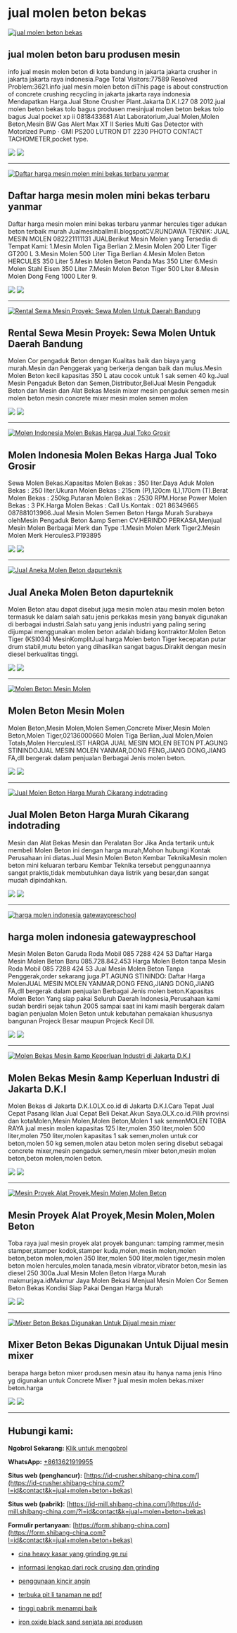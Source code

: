 # jual molen beton bekas

<a href="https://swt.shibang-china.com/?l=id&img&k=jual+molen+beton+bekas" target="_blank">![jual molen beton bekas](http://static.shibang-china.com/all-800x300/1099.jpg)</a>

## jual molen beton baru produsen mesin
info jual mesin molen beton di kota bandung in jakarta jakarta crusher in jakarta jakarta raya indonesia.Page Total Visitors:77589 Resolved Problem:3621.info jual mesin molen beton diThis page is about construction of concrete crushing recycling in jakarta jakarta raya indonesia Mendapatkan Harga.Jual Stone Crusher Plant.Jakarta D.K.I.27 08 2012.jual molen beton bekas tolo bagus produsen mesinjual molen beton bekas tolo bagus Jual pocket xp ii 0818433681 Alat Laboratorium,Jual Molen,Molen Beton,Mesin BW Gas Alert Max XT II Series Multi Gas Detector with Motorized Pump · GMI PS200 LUTRON DT 2230 PHOTO CONTACT TACHOMETER,pocket type.


<a href="https://whatsapp.shibangsoft.com/WhatsApp.php" target="_blank" title="WhatsApp">![](http://static.shibang-china.com/icon/whatsapp.png)</a> <a href="https://swt.shibang-china.com/?l=id&icon&k=jual+molen+beton+bekas" target="_blank">![](http://static.shibang-china.com/icon/chat-id.png)</a>

---

<a href="https://swt.shibang-china.com/?l=id&img&k=jual+molen+beton+bekas" target="_blank">![Daftar harga mesin molen mini bekas terbaru yanmar](http://static.shibang-china.com/all-800x300/1363.jpg)</a>

## Daftar harga mesin molen mini bekas terbaru yanmar
Daftar harga mesin molen mini bekas terbaru yanmar hercules tiger adukan beton terbaik murah Jualmesinballmill.blogspotCV.RUNDAWA TEKNIK: JUAL MESIN MOLEN 082221111131 JUALBerikut Mesin Molen yang Tersedia di Tempat Kami: 1.Mesin Molen Tiga Berlian 2.Mesin Molen 200 Liter Tiger GT200 L 3.Mesin Molen 500 Liter Tiga Berlian 4.Mesin Molen Beton HERCULES 350 Liter 5.Mesin Molen Beton Panda Mas 350 Liter 6.Mesin Molen Stahl Eisen 350 Liter 7.Mesin Molen Beton Tiger 500 Liter 8.Mesin Molen Dong Feng 1000 Liter 9.


<a href="https://whatsapp.shibangsoft.com/WhatsApp.php" target="_blank" title="WhatsApp">![](http://static.shibang-china.com/icon/whatsapp.png)</a> <a href="https://swt.shibang-china.com/?l=id&icon&k=jual+molen+beton+bekas" target="_blank">![](http://static.shibang-china.com/icon/chat-id.png)</a>

---

<a href="https://swt.shibang-china.com/?l=id&img&k=jual+molen+beton+bekas" target="_blank">![Rental Sewa Mesin Proyek: Sewa Molen Untuk Daerah Bandung](http://static.shibang-china.com/all-800x300/535.jpg)</a>

## Rental Sewa Mesin Proyek: Sewa Molen Untuk Daerah Bandung
Molen Cor pengaduk Beton dengan Kualitas baik dan biaya yang murah.Mesin dan Penggerak yang berkerja dengan baik dan mulus.Mesin Molen Beton kecil kapasitas 350 L atau cocok untuk 1 sak semen 40 kg.Jual Mesin Pengaduk Beton dan Semen,Distributor,BeliJual Mesin Pengaduk Beton dan Mesin dan Alat Bekas Mesin mixer mesin pengaduk semen mesin molen beton mesin concrete mixer mesin molen semen molen


<a href="https://whatsapp.shibangsoft.com/WhatsApp.php" target="_blank" title="WhatsApp">![](http://static.shibang-china.com/icon/whatsapp.png)</a> <a href="https://swt.shibang-china.com/?l=id&icon&k=jual+molen+beton+bekas" target="_blank">![](http://static.shibang-china.com/icon/chat-id.png)</a>

---

<a href="https://swt.shibang-china.com/?l=id&img&k=jual+molen+beton+bekas" target="_blank">![Molen Indonesia Molen Bekas Harga Jual Toko Grosir](http://static.shibang-china.com/all-800x300/1237.jpg)</a>

## Molen Indonesia Molen Bekas Harga Jual Toko Grosir
Sewa Molen Bekas.Kapasitas Molen Bekas : 350 liter.Daya Aduk Molen Bekas : 250 liter.Ukuran Molen Bekas : 215cm (P),120cm (L),170cm (T).Berat Molen Bekas : 250kg.Putaran Molen Bekas : 2530 RPM.Horse Power Molen Bekas : 3 PK.Harga Molen Bekas : Call Us.Kontak : 021 86349665 087881013966.Jual Mesin Molen Semen Beton Harga Murah Surabaya olehMesin Pengaduk Beton &amp Semen CV.HERINDO PERKASA,Menjual Mesin Molen Berbagai Merk dan Type :1.Mesin Molen Merk Tiger2.Mesin Molen Merk Hercules3.P193895


<a href="https://whatsapp.shibangsoft.com/WhatsApp.php" target="_blank" title="WhatsApp">![](http://static.shibang-china.com/icon/whatsapp.png)</a> <a href="https://swt.shibang-china.com/?l=id&icon&k=jual+molen+beton+bekas" target="_blank">![](http://static.shibang-china.com/icon/chat-id.png)</a>

---

<a href="https://swt.shibang-china.com/?l=id&img&k=jual+molen+beton+bekas" target="_blank">![Jual Aneka Molen Beton dapurteknik](http://static.shibang-china.com/all-800x300/1430.jpg)</a>

## Jual Aneka Molen Beton dapurteknik
Molen Beton atau dapat disebut juga mesin molen atau mesin molen beton termasuk ke dalam salah satu jenis perkakas mesin yang banyak digunakan di berbagai industri.Salah satu yang jenis industri yang paling sering dijumpai menggunakan molen beton adalah bidang kontraktor.Molen Beton Tiger (KSI034) MesinKomplitJual harga Molen beton Tiger kecepatan putar drum stabil,mutu beton yang dihasilkan sangat bagus.Dirakit dengan mesin diesel berkualitas tinggi.


<a href="https://whatsapp.shibangsoft.com/WhatsApp.php" target="_blank" title="WhatsApp">![](http://static.shibang-china.com/icon/whatsapp.png)</a> <a href="https://swt.shibang-china.com/?l=id&icon&k=jual+molen+beton+bekas" target="_blank">![](http://static.shibang-china.com/icon/chat-id.png)</a>

---

<a href="https://swt.shibang-china.com/?l=id&img&k=jual+molen+beton+bekas" target="_blank">![Molen Beton Mesin Molen](http://static.shibang-china.com/all-800x300/653.jpg)</a>

## Molen Beton Mesin Molen
Molen Beton,Mesin Molen,Molen Semen,Concrete Mixer,Mesin Molen Beton,Molen Tiger,02136000660 Molen Tiga Berlian,Jual Molen,Molen Totals,Molen HerculesLIST HARGA JUAL MESIN MOLEN BETON PT.AGUNG STININDOJUAL MESIN MOLEN YANMAR,DONG FENG,JIANG DONG,JIANG FA,dll bergerak dalam penjualan Berbagai Jenis molen beton.


<a href="https://whatsapp.shibangsoft.com/WhatsApp.php" target="_blank" title="WhatsApp">![](http://static.shibang-china.com/icon/whatsapp.png)</a> <a href="https://swt.shibang-china.com/?l=id&icon&k=jual+molen+beton+bekas" target="_blank">![](http://static.shibang-china.com/icon/chat-id.png)</a>

---

<a href="https://swt.shibang-china.com/?l=id&img&k=jual+molen+beton+bekas" target="_blank">![Jual Molen Beton Harga Murah Cikarang indotrading](http://static.shibang-china.com/all-800x300/1419.jpg)</a>

## Jual Molen Beton Harga Murah Cikarang indotrading
Mesin dan Alat Bekas Mesin dan Peralatan Bor Jika Anda tertarik untuk membeli Molen Beton ini dengan harga murah,Mohon hubungi Kontak Perusahaan ini diatas.Jual Mesin Molen Beton Kembar TeknikaMesin molen beton mini keluaran terbaru Kembar Teknika tersebut penggunaannya sangat praktis,tidak membutuhkan daya listrik yang besar,dan sangat mudah dipindahkan.


<a href="https://whatsapp.shibangsoft.com/WhatsApp.php" target="_blank" title="WhatsApp">![](http://static.shibang-china.com/icon/whatsapp.png)</a> <a href="https://swt.shibang-china.com/?l=id&icon&k=jual+molen+beton+bekas" target="_blank">![](http://static.shibang-china.com/icon/chat-id.png)</a>

---

<a href="https://swt.shibang-china.com/?l=id&img&k=jual+molen+beton+bekas" target="_blank">![harga molen indonesia gatewaypreschool](http://static.shibang-china.com/all-800x300/1028.jpg)</a>

## harga molen indonesia gatewaypreschool
Mesin Molen Beton Garuda Roda Mobil 085 7288 424 53 Daftar Harga Mesin Molen Beton Baru 085.728.842.453 Harga Molen Beton tanpa Mesin Roda Mobil 085 7288 424 53 Jual Mesin Molen Beton Tanpa Penggerak,order sekarang juga.PT.AGUNG STININDO: Daftar Harga MolenJUAL MESIN MOLEN YANMAR,DONG FENG,JIANG DONG,JIANG FA,dll bergerak dalam penjualan Berbagai Jenis molen beton.Kapasitas Molen Beton Yang siap pakai Seluruh Daerah Indonesia,Perusahaan kami sudah berdiri sejak tahun 2005 sampai saat ini kami masih bergerak dalam bagian penjualan Molen Beton untuk kebutahan pemakaian khususnya bangunan Projeck Besar maupun Projeck Kecil Dll.


<a href="https://whatsapp.shibangsoft.com/WhatsApp.php" target="_blank" title="WhatsApp">![](http://static.shibang-china.com/icon/whatsapp.png)</a> <a href="https://swt.shibang-china.com/?l=id&icon&k=jual+molen+beton+bekas" target="_blank">![](http://static.shibang-china.com/icon/chat-id.png)</a>

---

<a href="https://swt.shibang-china.com/?l=id&img&k=jual+molen+beton+bekas" target="_blank">![Molen Bekas Mesin &amp Keperluan Industri di Jakarta D.K.I](http://static.shibang-china.com/all-800x300/121.jpg)</a>

## Molen Bekas Mesin &amp Keperluan Industri di Jakarta D.K.I
Molen Bekas di Jakarta D.K.I.OLX.co.id di Jakarta D.K.I.Cara Tepat Jual Cepat Pasang Iklan Jual Cepat Beli Dekat.Akun Saya.OLX.co.id.Pilih provinsi dan kotaMolen,Mesin Molen,Molen Beton,Molen 1 sak semenMOLEN TOBA RAYA jual mesin molen kapasitas 125 liter,molen 350 liter,molen 500 liter,molen 750 liter,molen kapasitas 1 sak semen,molen untuk cor beton,molen 50 kg semen,molen atau beton molen sering disebut sebagai concrete mixer,mesin pengaduk semen,mesin mixer beton,mesin molen beton,beton molen,molen beton.


<a href="https://whatsapp.shibangsoft.com/WhatsApp.php" target="_blank" title="WhatsApp">![](http://static.shibang-china.com/icon/whatsapp.png)</a> <a href="https://swt.shibang-china.com/?l=id&icon&k=jual+molen+beton+bekas" target="_blank">![](http://static.shibang-china.com/icon/chat-id.png)</a>

---

<a href="https://swt.shibang-china.com/?l=id&img&k=jual+molen+beton+bekas" target="_blank">![Mesin Proyek Alat Proyek,Mesin Molen,Molen Beton](http://static.shibang-china.com/all-800x300/581.jpg)</a>

## Mesin Proyek Alat Proyek,Mesin Molen,Molen Beton
Toba raya jual mesin proyek alat proyek bangunan: tamping rammer,mesin stamper,stamper kodok,stamper kuda,molen,mesin molen,molen beton,beton molen,molen 350 liter,molen 500 liter,molen tiger,mesin molen beton molen hercules,molen tanada,mesin vibrator,vibrator beton,mesin las diesel 250 300a.Jual Mesin Molen Beton Harga Murah makmurjaya.idMakmur Jaya Molen Bekasi Menjual Mesin Molen Cor Semen Beton Bekas Kondisi Siap Pakai Dengan Harga Murah


<a href="https://whatsapp.shibangsoft.com/WhatsApp.php" target="_blank" title="WhatsApp">![](http://static.shibang-china.com/icon/whatsapp.png)</a> <a href="https://swt.shibang-china.com/?l=id&icon&k=jual+molen+beton+bekas" target="_blank">![](http://static.shibang-china.com/icon/chat-id.png)</a>

---

<a href="https://swt.shibang-china.com/?l=id&img&k=jual+molen+beton+bekas" target="_blank">![Mixer Beton Bekas Digunakan Untuk Dijual mesin mixer](http://static.shibang-china.com/all-800x300/470.jpg)</a>

## Mixer Beton Bekas Digunakan Untuk Dijual mesin mixer
berapa harga beton mixer produsen mesin atau itu hanya nama jenis Hino yg digunakan untuk Concrete Mixer ? jual mesin molen bekas.mixer beton.harga

<a href="https://whatsapp.shibangsoft.com/WhatsApp.php" target="_blank" title="WhatsApp">![](http://static.shibang-china.com/icon/whatsapp.png)</a> <a href="https://swt.shibang-china.com/?l=id&icon&k=jual+molen+beton+bekas" target="_blank">![](http://static.shibang-china.com/icon/chat-id.png)</a>

---
## Hubungi kami:

**Ngobrol Sekarang:** [Klik untuk mengobrol](https://swt.shibang-china.com?l=id&contact&k=jual+molen+beton+bekas)

**WhatsApp:**  [+8613621919955](https://whatsapp.shibangsoft.com/WhatsApp.php)

**Situs web (penghancur):** [https://id-crusher.shibang-china.com/](https://id-crusher.shibang-china.com/?l=id&contact&k=jual+molen+beton+bekas)

**Situs web (pabrik):** [https://id-mill.shibang-china.com/](https://id-mill.shibang-china.com/?l=id&contact&k=jual+molen+beton+bekas)

**Formulir pertanyaan:** [https://form.shibang-china.com](https://form.shibang-china.com?l=id&contact&k=jual+molen+beton+bekas)

* [cina heavy kasar yang grinding ge rui](../29/cina%20heavy%20kasar%20yang%20grinding%20ge%20rui.md)

* [informasi lengkap dari rock crusing dan grinding](../17/informasi%20lengkap%20dari%20rock%20crusing%20dan%20grinding.md)

* [penggunaan kincir angin](../22/penggunaan%20kincir%20angin.md)

* [terbuka pit li tanaman ne pdf](../28/terbuka%20pit%20li%20tanaman%20ne%20pdf.md)

* [tinggi pabrik menampi baik](../21/tinggi%20pabrik%20menampi%20baik.md)

* [iron oxide black sand senjata api produsen](../30/iron%20oxide%20black%20sand%20senjata%20api%20produsen.md)
